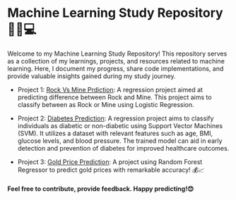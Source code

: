 # Machine Learning Study Repository 🤖🧠💻

Welcome to my Machine Learning Study Repository! This repository serves as a collection of my learnings, projects, and resources related to machine learning. Here, I document my progress, share code implementations, and provide valuable insights gained during my study journey.

- Project 1: [Rock Vs Mine Prdiction](https://github.com/mayurPatil45/ML_Learning/tree/main/Diabetes%20Prediction): A regression project aimed at predicting difference between Rock and Mine.
This project aims to classify between as Rock or Mine using Logistic Regression.

- Project 2: [Diabetes Prediction](https://github.com/mayurPatil45/ML_Learning/tree/main/Diabetes%20Prediction): A regression project aims to classify individuals as diabetic or non-diabetic using Support Vector Machines (SVM). It utilizes a dataset with relevant features such as age, BMI, glucose levels, and blood pressure. The trained model can aid in early detection and prevention of diabetes for improved healthcare outcomes.

- Project 3: [Gold Price Prediction](https://github.com/mayurPatil45/ML_Learning/tree/main/Gold%20Price%20Prediction): A project using Random Forest Regressor to predict gold prices with remarkable accuracy! 💰📈


#### Feel free to contribute, provide feedback. Happy predicting!😊
